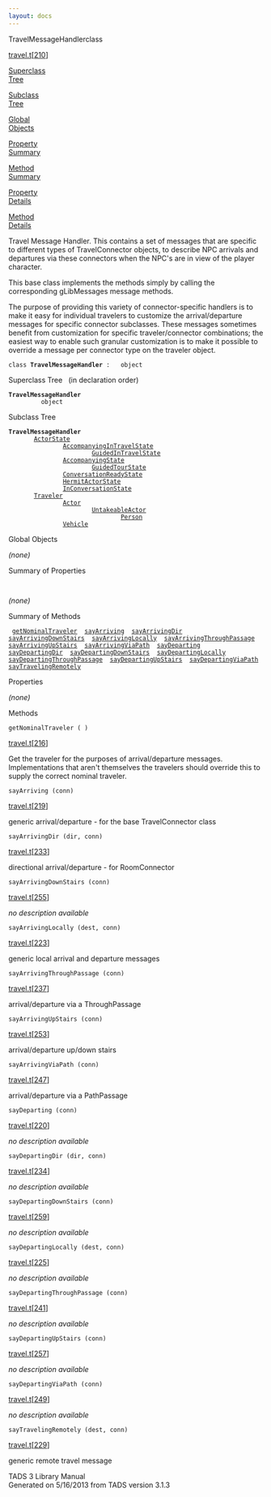 ```yaml
---
layout: docs
---
```

<span class="title">TravelMessageHandler</span><span class="type">class</span>

[travel.t](../file/travel.t.html)\[[210](../source/travel.t.html#210)\]

[Superclass  
Tree](#_SuperClassTree_)

[Subclass  
Tree](#_SubClassTree_)

[Global  
Objects](#_ObjectSummary_)

[Property  
Summary](#_PropSummary_)

[Method  
Summary](#_MethodSummary_)

[Property  
Details](#_Properties_)

[Method  
Details](#_Methods_)

<div class="fdesc">

Travel Message Handler. This contains a set of messages that are
specific to different types of TravelConnector objects, to describe NPC
arrivals and departures via these connectors when the NPC's are in view
of the player character.

This base class implements the methods simply by calling the
corresponding gLibMessages message methods.

The purpose of providing this variety of connector-specific handlers is
to make it easy for individual travelers to customize the
arrival/departure messages for specific connector subclasses. These
messages sometimes benefit from customization for specific
traveler/connector combinations; the easiest way to enable such granular
customization is to make it possible to override a message per connector
type on the traveler object.

`class `**`TravelMessageHandler`**` :   object`

</div>

<span id="_SuperClassTree_"></span>

<div class="mjhd">

<span class="hdln">Superclass Tree</span>   (in declaration order)

</div>

**`TravelMessageHandler`**  
`         object`  
<span id="_SubClassTree_"></span>

<div class="mjhd">

<span class="hdln">Subclass Tree</span>  

</div>

**`TravelMessageHandler`**  
`         `[`ActorState`](../object/ActorState.html)  
`                 `[`AccompanyingInTravelState`](../object/AccompanyingInTravelState.html)  
`                         `[`GuidedInTravelState`](../object/GuidedInTravelState.html)  
`                 `[`AccompanyingState`](../object/AccompanyingState.html)  
`                         `[`GuidedTourState`](../object/GuidedTourState.html)  
`                 `[`ConversationReadyState`](../object/ConversationReadyState.html)  
`                 `[`HermitActorState`](../object/HermitActorState.html)  
`                 `[`InConversationState`](../object/InConversationState.html)  
`         `[`Traveler`](../object/Traveler.html)  
`                 `[`Actor`](../object/Actor.html)  
`                         `[`UntakeableActor`](../object/UntakeableActor.html)  
`                                 `[`Person`](../object/Person.html)  
`                 `[`Vehicle`](../object/Vehicle.html)  
<span id="_ObjectSummary_"></span>

<div class="mjhd">

<span class="hdln">Global Objects</span>  

</div>

*(none)* <span id="_PropSummary_"></span>

<div class="mjhd">

<span class="hdln">Summary of Properties</span>  

</div>

` `

*(none)* <span id="_MethodSummary_"></span>

<div class="mjhd">

<span class="hdln">Summary of Methods</span>  

</div>

` `[`getNominalTraveler`](#getNominalTraveler)`  `[`sayArriving`](#sayArriving)`  `[`sayArrivingDir`](#sayArrivingDir)`  `[`sayArrivingDownStairs`](#sayArrivingDownStairs)`  `[`sayArrivingLocally`](#sayArrivingLocally)`  `[`sayArrivingThroughPassage`](#sayArrivingThroughPassage)`  `[`sayArrivingUpStairs`](#sayArrivingUpStairs)`  `[`sayArrivingViaPath`](#sayArrivingViaPath)`  `[`sayDeparting`](#sayDeparting)`  `[`sayDepartingDir`](#sayDepartingDir)`  `[`sayDepartingDownStairs`](#sayDepartingDownStairs)`  `[`sayDepartingLocally`](#sayDepartingLocally)`  `[`sayDepartingThroughPassage`](#sayDepartingThroughPassage)`  `[`sayDepartingUpStairs`](#sayDepartingUpStairs)`  `[`sayDepartingViaPath`](#sayDepartingViaPath)`  `[`sayTravelingRemotely`](#sayTravelingRemotely)`  `

<span id="_Properties_"></span>

<div class="mjhd">

<span class="hdln">Properties</span>  

</div>

*(none)* <span id="_Methods_"></span>

<div class="mjhd">

<span class="hdln">Methods</span>  

</div>

<span id="getNominalTraveler"></span>

`getNominalTraveler ( )`

[travel.t](../file/travel.t.html)\[[216](../source/travel.t.html#216)\]

<div class="desc">

Get the traveler for the purposes of arrival/departure messages.
Implementations that aren't themselves the travelers should override
this to supply the correct nominal traveler.

</div>

<span id="sayArriving"></span>

`sayArriving (conn)`

[travel.t](../file/travel.t.html)\[[219](../source/travel.t.html#219)\]

<div class="desc">

generic arrival/departure - for the base TravelConnector class

</div>

<span id="sayArrivingDir"></span>

`sayArrivingDir (dir, conn)`

[travel.t](../file/travel.t.html)\[[233](../source/travel.t.html#233)\]

<div class="desc">

directional arrival/departure - for RoomConnector

</div>

<span id="sayArrivingDownStairs"></span>

`sayArrivingDownStairs (conn)`

[travel.t](../file/travel.t.html)\[[255](../source/travel.t.html#255)\]

<div class="desc">

*no description available*

</div>

<span id="sayArrivingLocally"></span>

`sayArrivingLocally (dest, conn)`

[travel.t](../file/travel.t.html)\[[223](../source/travel.t.html#223)\]

<div class="desc">

generic local arrival and departure messages

</div>

<span id="sayArrivingThroughPassage"></span>

`sayArrivingThroughPassage (conn)`

[travel.t](../file/travel.t.html)\[[237](../source/travel.t.html#237)\]

<div class="desc">

arrival/departure via a ThroughPassage

</div>

<span id="sayArrivingUpStairs"></span>

`sayArrivingUpStairs (conn)`

[travel.t](../file/travel.t.html)\[[253](../source/travel.t.html#253)\]

<div class="desc">

arrival/departure up/down stairs

</div>

<span id="sayArrivingViaPath"></span>

`sayArrivingViaPath (conn)`

[travel.t](../file/travel.t.html)\[[247](../source/travel.t.html#247)\]

<div class="desc">

arrival/departure via a PathPassage

</div>

<span id="sayDeparting"></span>

`sayDeparting (conn)`

[travel.t](../file/travel.t.html)\[[220](../source/travel.t.html#220)\]

<div class="desc">

*no description available*

</div>

<span id="sayDepartingDir"></span>

`sayDepartingDir (dir, conn)`

[travel.t](../file/travel.t.html)\[[234](../source/travel.t.html#234)\]

<div class="desc">

*no description available*

</div>

<span id="sayDepartingDownStairs"></span>

`sayDepartingDownStairs (conn)`

[travel.t](../file/travel.t.html)\[[259](../source/travel.t.html#259)\]

<div class="desc">

*no description available*

</div>

<span id="sayDepartingLocally"></span>

`sayDepartingLocally (dest, conn)`

[travel.t](../file/travel.t.html)\[[225](../source/travel.t.html#225)\]

<div class="desc">

*no description available*

</div>

<span id="sayDepartingThroughPassage"></span>

`sayDepartingThroughPassage (conn)`

[travel.t](../file/travel.t.html)\[[241](../source/travel.t.html#241)\]

<div class="desc">

*no description available*

</div>

<span id="sayDepartingUpStairs"></span>

`sayDepartingUpStairs (conn)`

[travel.t](../file/travel.t.html)\[[257](../source/travel.t.html#257)\]

<div class="desc">

*no description available*

</div>

<span id="sayDepartingViaPath"></span>

`sayDepartingViaPath (conn)`

[travel.t](../file/travel.t.html)\[[249](../source/travel.t.html#249)\]

<div class="desc">

*no description available*

</div>

<span id="sayTravelingRemotely"></span>

`sayTravelingRemotely (dest, conn)`

[travel.t](../file/travel.t.html)\[[229](../source/travel.t.html#229)\]

<div class="desc">

generic remote travel message

</div>

<div class="ftr">

TADS 3 Library Manual  
Generated on 5/16/2013 from TADS version 3.1.3

</div>
